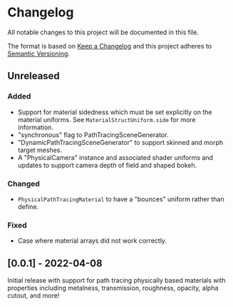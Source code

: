 # Changelog
All notable changes to this project will be documented in this file.

The format is based on [Keep a Changelog](http://keepachangelog.com/en/1.0.0/)
and this project adheres to [Semantic Versioning](http://semver.org/spec/v2.0.0.html).

## Unreleased
### Added
- Support for material sidedness which must be set explicitly on the material uniforms. See `MaterialStructUniform.side` for more information.
- "synchronous" flag to PathTracingSceneGenerator.
- "DynamicPathTracingSceneGenerator" to support skinned and morph target meshes.
- A "PhysicalCamera" instance and associated shader uniforms and updates to support camera depth of field and shaped bokeh.

### Changed
- `PhysicalPathTracingMaterial` to have a "bounces" uniform rather than define.

### Fixed
- Case where material arrays did not work correctly.

## [0.0.1] - 2022-04-08

Initial release with support for path tracing physically based materials with properties including metalness, transmission, roughness, opacity, alpha cutout, and more!
